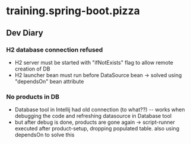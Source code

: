 # training.spring-boot.pizza

## Dev Diary

### H2 database connection refused

- H2 server must be started with "ifNotExists" flag to allow remote creation of DB
- H2 launcher bean must run before DataSource bean -> solved using "dependsOn" bean attribute

### No products in DB

- Database tool in Intellij had old connection (to what??) -- works when debugging
the code and refreshing datasource in Database tool
- but after debug is done, products are gone again -> script-runner executed after product-setup,
dropping populated table. also using dependsOn to solve this